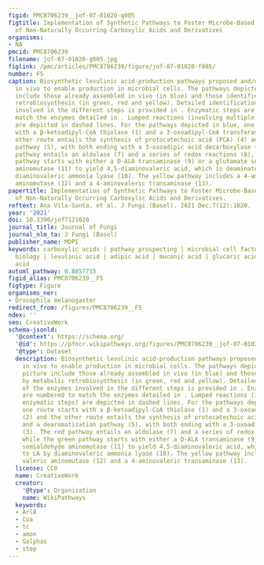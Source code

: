 ```yaml
---
figid: PMC8706239__jof-07-01020-g005
figtitle: Implementation of Synthetic Pathways to Foster Microbe-Based Production
  of Non-Naturally Occurring Carboxylic Acids and Derivatives
organisms:
- NA
pmcid: PMC8706239
filename: jof-07-01020-g005.jpg
figlink: /pmc/articles/PMC8706239/figure/jof-07-01020-f005/
number: F5
caption: Biosynthetic levulinic acid-production pathways proposed and/or assembled
  in vivo to enable production in microbial cells. The pathways depicted in the picture
  include those already assembled in vivo (in blue) and those identified by metabolic
  retrobiosynthesis (in green, red and yellow). Detailed identification of the enzymes
  involved in the different steps is provided in . Enzymatic steps are numbered to
  match the enzymes detailed in . Lumped reactions (involving multiple enzymatic steps)
  are depicted in dashed lines. For the pathways depicted in blue, one route starts
  with a β-ketoadipyl-CoA thiolase (1) and a 3-oxoadipyl-CoA transferase (2) and the
  other route entails the synthesis of protocatechuic acid (PCA) (4) and a dearomatization
  pathway (5), with both ending with a 3-oxoadipic acid decarboxylase (3). The red
  pathway entails an aldolase (7) and a series of redox reactions (8), while the green
  pathway starts with either a D-ALA transaminase (9) or a glutamate semialdehyde
  aminomutase (11) to yield 4,5-diaminovaleric acid, which is deaminated to LA by
  diaminovaleric ammonia lyase (10). The yellow pathway includes a 4-amino valeric
  aminomutase (12) and a 4-aminovaleric transaminase (13).
papertitle: Implementation of Synthetic Pathways to Foster Microbe-Based Production
  of Non-Naturally Occurring Carboxylic Acids and Derivatives.
reftext: Ana Vila-Santa, et al. J Fungi (Basel). 2021 Dec;7(12):1020.
year: '2021'
doi: 10.3390/jof7121020
journal_title: Journal of Fungi
journal_nlm_ta: J Fungi (Basel)
publisher_name: MDPI
keywords: carboxylic acids | pathway prospecting | microbial cell factories | synthetic
  biology | levulinic acid | adipic acid | muconic acid | glucaric acid | methacrylic
  acid
automl_pathway: 0.8857715
figid_alias: PMC8706239__F5
figtype: Figure
organisms_ner:
- Drosophila melanogaster
redirect_from: /figures/PMC8706239__F5
ndex: ''
seo: CreativeWork
schema-jsonld:
  '@context': https://schema.org/
  '@id': https://pfocr.wikipathways.org/figures/PMC8706239__jof-07-01020-g005.html
  '@type': Dataset
  description: Biosynthetic levulinic acid-production pathways proposed and/or assembled
    in vivo to enable production in microbial cells. The pathways depicted in the
    picture include those already assembled in vivo (in blue) and those identified
    by metabolic retrobiosynthesis (in green, red and yellow). Detailed identification
    of the enzymes involved in the different steps is provided in . Enzymatic steps
    are numbered to match the enzymes detailed in . Lumped reactions (involving multiple
    enzymatic steps) are depicted in dashed lines. For the pathways depicted in blue,
    one route starts with a β-ketoadipyl-CoA thiolase (1) and a 3-oxoadipyl-CoA transferase
    (2) and the other route entails the synthesis of protocatechuic acid (PCA) (4)
    and a dearomatization pathway (5), with both ending with a 3-oxoadipic acid decarboxylase
    (3). The red pathway entails an aldolase (7) and a series of redox reactions (8),
    while the green pathway starts with either a D-ALA transaminase (9) or a glutamate
    semialdehyde aminomutase (11) to yield 4,5-diaminovaleric acid, which is deaminated
    to LA by diaminovaleric ammonia lyase (10). The yellow pathway includes a 4-amino
    valeric aminomutase (12) and a 4-aminovaleric transaminase (13).
  license: CC0
  name: CreativeWork
  creator:
    '@type': Organization
    name: WikiPathways
  keywords:
  - Arl8
  - Coa
  - tc
  - amon
  - Galphas
  - step
---
```

